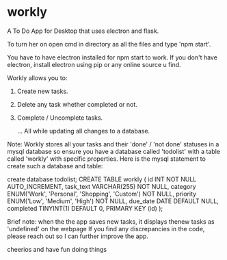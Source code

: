 # workly
A To Do App for Desktop that uses electron and flask.

To turn her on open cmd in directory as all the files and type 'npm start'.

You have to have electron installed for npm start to work. If you don't have electron,
install electron using pip or any online source u find.

Workly allows you to:
1. Create new tasks.
2. Delete any task whether completed or not.
3. Complete / Uncomplete tasks.

   ... All while updating all changes to a database.

Note: Workly stores all your tasks and their 'done' / 'not done' statuses in a mysql
database so ensure you have a database called 'todolist' with a table called 'workly' with specific properties.
Here is the mysql statement to create such a database and table:

create database todolist;
CREATE TABLE workly (
    id INT NOT NULL AUTO_INCREMENT,
    task_text VARCHAR(255) NOT NULL,
    category ENUM('Work', 'Personal', 'Shopping', 'Custom') NOT NULL,
    priority ENUM('Low', 'Medium', 'High') NOT NULL,
    due_date DATE DEFAULT NULL,
    completed TINYINT(1) DEFAULT 0,
    PRIMARY KEY (id)
);


Brief note: when the the app saves new tasks, it displays thenew tasks as 'undefined' on the webpage
If you find any discrepancies in the code, please reach out so I can further improve the app.

cheerios and have fun doing things


